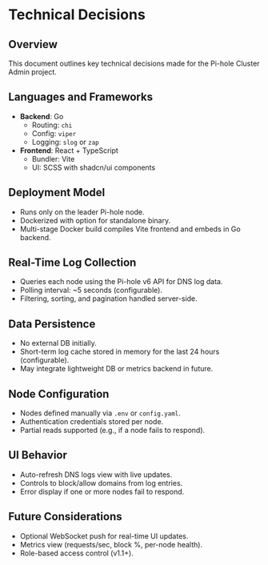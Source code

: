 # Technical Decisions

## Overview
This document outlines key technical decisions made for the Pi-hole Cluster Admin project.

## Languages and Frameworks
- **Backend**: Go
  - Routing: `chi`
  - Config: `viper`
  - Logging: `slog` or `zap`
- **Frontend**: React + TypeScript
  - Bundler: Vite
  - UI: SCSS with shadcn/ui components

## Deployment Model
- Runs only on the leader Pi-hole node.
- Dockerized with option for standalone binary.
- Multi-stage Docker build compiles Vite frontend and embeds in Go backend.

## Real-Time Log Collection
- Queries each node using the Pi-hole v6 API for DNS log data.
- Polling interval: ~5 seconds (configurable).
- Filtering, sorting, and pagination handled server-side.

## Data Persistence
- No external DB initially.
- Short-term log cache stored in memory for the last 24 hours (configurable).
- May integrate lightweight DB or metrics backend in future.

## Node Configuration
- Nodes defined manually via `.env` or `config.yaml`.
- Authentication credentials stored per node.
- Partial reads supported (e.g., if a node fails to respond).

## UI Behavior
- Auto-refresh DNS logs view with live updates.
- Controls to block/allow domains from log entries.
- Error display if one or more nodes fail to respond.

## Future Considerations
- Optional WebSocket push for real-time UI updates.
- Metrics view (requests/sec, block %, per-node health).
- Role-based access control (v1.1+).